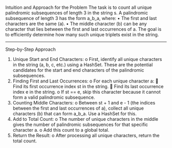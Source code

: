Intuition and Approach for the Problem
The task is to count all unique palindromic subsequences of length 3 in the string s. A palindromic subsequence of length 3 has the form a_b_a, where:
•	The first and last characters are the same (a).
•	The middle character (b) can be any character that lies between the first and last occurrences of a.
The goal is to efficiently determine how many such unique triplets exist in the string.
________________________________________
Step-by-Step Approach
1.	Unique Start and End Characters:
o	First, identify all unique characters in the string (a, b, c, etc.) using a HashSet. These are the potential candidates for the start and end characters of the palindromic subsequences.
2.	Finding First and Last Occurrences:
o	For each unique character a:
	Find its first occurrence index st in the string.
	Find its last occurrence index e in the string.
o	If st == e, skip this character because it cannot form a valid palindromic subsequence.
3.	Counting Middle Characters:
o	Between st + 1 and e - 1 (the indices between the first and last occurrences of a), collect all unique characters (b) that can form a_b_a. Use a HashSet for this.
4.	Add to Total Count:
o	The number of unique characters in the middle gives the number of palindromic subsequences for that specific character a.
o	Add this count to a global total.
5.	Return the Result:
o	After processing all unique characters, return the total count.


